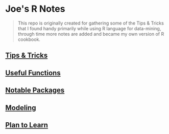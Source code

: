 # Joe's R Notes

>This repo is originally created for gathering some of the Tips & Tricks that I found handy primarily while using R language for data-mining, through time more notes are added and became my own version of R cookbook.

## [Tips & Tricks](https://github.com/fjoe88/Joe-s-R-Notes/blob/master/R%20Notes%20-%20Notable%20Packages.md)

## [Useful Functions](https://github.com/fjoe88/Joe-s-R-Notes/blob/master/R%20Notes%20-%20Useful%20Functions.md)

## [Notable Packages](https://github.com/fjoe88/Joe-s-R-Notes/blob/master/R%20Notes%20-%20Notable%20Packages.md)

## [Modeling](https://github.com/fjoe88/Joe-s-R-Notes/blob/master/R%20Notes%20-%20Modeling.md)

## [Plan to Learn](https://github.com/fjoe88/Joe-s-R-Notes/blob/master/R%20Notes%20-%20Plan%20to%20learn.md)